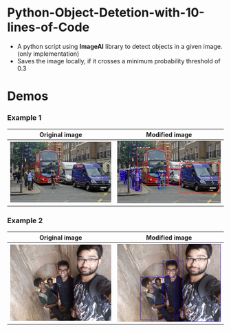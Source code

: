 # Python-Object-Detetion-with-10-lines-of-Code

* A python script using **ImageAI** library to detect objects in a given image. (only implementation)
* Saves the image locally, if it crosses a minimum probability threshold of 0.3

# Demos

### Example 1
Original image             |  Modified image
:-------------------------:|:-------------------------:
![Test Image 1](test.jpeg)  |  ![Test Image 4](imagenew1.jpg)


### Example 2
Original image             |  Modified image
:-------------------------:|:-------------------------:
![Test Image 2](test2.jpg)  |  ![Test Image 3](imagenew.jpg)
